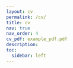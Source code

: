```yaml
---
layout: cv
permalink: /cv/
title: cv
nav: true
nav_order: 4
cv_pdf: example_pdf.pdf
description:  
toc:
  sidebar: left
---
```

